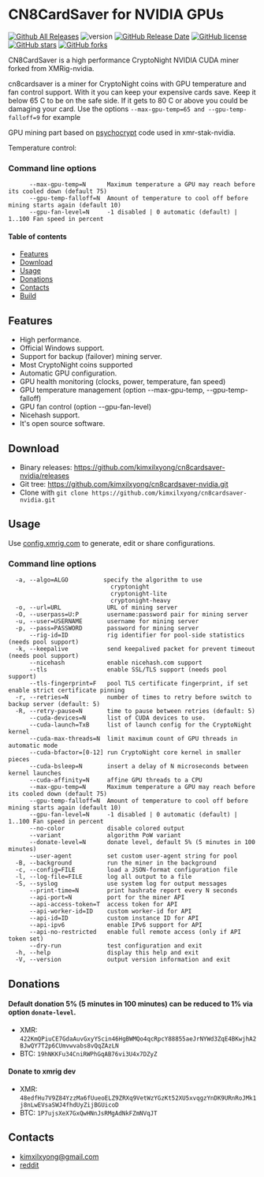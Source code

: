 # CN8CardSaver for NVIDIA GPUs

[![Github All Releases](https://img.shields.io/github/downloads/kimxilxyong/cn8cardsafer-nvidia/total.svg)](https://github.com/kimxilxyong/cn8cardsafer-nvidia/releases)
![version](https://img.shields.io/badge/version-1.1.0-blue.svg?cacheSeconds=2592000)
[![GitHub Release Date](https://img.shields.io/github/release-date-pre/kimxilxyong/cn8cardsaver-nvidia.svg)](https://github.com/kimxilxyong/cn8cardsaver-nvidia/releases)
[![GitHub license](https://img.shields.io/github/license/kimxilxyong/cn8cardsafer-nvidia.svg)](https://github.com/kimxilxyong/cn8cardsafer-nvidia/blob/master/LICENSE)
[![GitHub stars](https://img.shields.io/github/stars/kimxilxyong/cn8cardsafer-nvidia.svg)](https://github.com/kimxilxyong/cn8cardsafer-nvidia/stargazers)
[![GitHub forks](https://img.shields.io/github/forks/kimxilxyong/cn8cardsafer-nvidia.svg)](https://github.com/kimxilxyong/cn8cardsafer-nvidia/network)


CN8CardSaver is a high performance CryptoNight NVIDIA CUDA miner forked from XMRig-nvidia.

cn8cardsaver is a miner for CryptoNight coins with GPU temperature and fan control support. With it you can keep your expensive cards save. Keep it below 65 C to be on the safe side. If it gets to 80 C or above you could be damaging your card.
Use the options ```--max-gpu-temp=65 and --gpu-temp-falloff=9``` for example

GPU mining part based on [psychocrypt](https://github.com/psychocrypt) code used in xmr-stak-nvidia.

Temperature control:
### Command line options
```
      --max-gpu-temp=N      Maximum temperature a GPU may reach before its cooled down (default 75)
      --gpu-temp-falloff=N  Amount of temperature to cool off before mining starts again (default 10)
      --gpu-fan-level=N     -1 disabled | 0 automatic (default) | 1..100 Fan speed in percent
```

#### Table of contents
* [Features](#features)
* [Download](#download)
* [Usage](#usage)
* [Donations](#donations)
* [Contacts](#contacts)
* [Build](https://github.com/xmrig/xmrig-amd/wiki/Build)

## Features
* High performance.
* Official Windows support.
* Support for backup (failover) mining server.
* Most CryptoNight coins supported
* Automatic GPU configuration.
* GPU health monitoring (clocks, power, temperature, fan speed)
* GPU temperature management (option --max-gpu-temp, --gpu-temp-falloff)
* GPU fan control (option --gpu-fan-level)
* Nicehash support.
* It's open source software.


## Download
* Binary releases: https://github.com/kimxilxyong/cn8cardsaver-nvidia/releases
* Git tree: https://github.com/kimxilxyong/cn8cardsaver-nvidia.git
* Clone with `git clone https://github.com/kimxilxyong/cn8cardsaver-nvidia.git`

## Usage
Use [config.xmrig.com](https://config.xmrig.com/nvidia) to generate, edit or share configurations.

### Command line options
```
  -a, --algo=ALGO          specify the algorithm to use
                             cryptonight
                             cryptonight-lite
                             cryptonight-heavy
  -o, --url=URL             URL of mining server
  -O, --userpass=U:P        username:password pair for mining server
  -u, --user=USERNAME       username for mining server
  -p, --pass=PASSWORD       password for mining server
      --rig-id=ID           rig identifier for pool-side statistics (needs pool support)
  -k, --keepalive           send keepalived packet for prevent timeout (needs pool support)
      --nicehash            enable nicehash.com support
      --tls                 enable SSL/TLS support (needs pool support)
      --tls-fingerprint=F   pool TLS certificate fingerprint, if set enable strict certificate pinning
  -r, --retries=N           number of times to retry before switch to backup server (default: 5)
  -R, --retry-pause=N       time to pause between retries (default: 5)
      --cuda-devices=N      list of CUDA devices to use.
      --cuda-launch=TxB     list of launch config for the CryptoNight kernel
      --cuda-max-threads=N  limit maximum count of GPU threads in automatic mode
      --cuda-bfactor=[0-12] run CryptoNight core kernel in smaller pieces
      --cuda-bsleep=N       insert a delay of N microseconds between kernel launches
      --cuda-affinity=N     affine GPU threads to a CPU
      --max-gpu-temp=N      Maximum temperature a GPU may reach before its cooled down (default 75)
      --gpu-temp-falloff=N  Amount of temperature to cool off before mining starts again (default 10)
      --gpu-fan-level=N     -1 disabled | 0 automatic (default) | 1..100 Fan speed in percent
      --no-color            disable colored output
      --variant             algorithm PoW variant
      --donate-level=N      donate level, default 5% (5 minutes in 100 minutes)
      --user-agent          set custom user-agent string for pool
  -B, --background          run the miner in the background
  -c, --config=FILE         load a JSON-format configuration file
  -l, --log-file=FILE       log all output to a file
  -S, --syslog              use system log for output messages
      --print-time=N        print hashrate report every N seconds
      --api-port=N          port for the miner API
      --api-access-token=T  access token for API
      --api-worker-id=ID    custom worker-id for API
      --api-id=ID           custom instance ID for API
      --api-ipv6            enable IPv6 support for API
      --api-no-restricted   enable full remote access (only if API token set)
      --dry-run             test configuration and exit
  -h, --help                display this help and exit
  -V, --version             output version information and exit
```

## Donations
#### Default donation 5% (5 minutes in 100 minutes) can be reduced to 1% via option `donate-level`.

* XMR: `422KmQPiuCE7GdaAuvGxyYScin46HgBWMQo4qcRpcY88855aeJrNYWd3ZqE4BKwjhA2BJwQY7T2p6CUmvwvabs8vQqZAzLN`
* BTC: `19hNKKFu34CniRWPhGqAB76vi3U4x7DZyZ`

#### Donate to xmrig dev
* XMR: `48edfHu7V9Z84YzzMa6fUueoELZ9ZRXq9VetWzYGzKt52XU5xvqgzYnDK9URnRoJMk1j8nLwEVsaSWJ4fhdUyZijBGUicoD`
* BTC: `1P7ujsXeX7GxQwHNnJsRMgAdNkFZmNVqJT`

## Contacts
* kimxilxyong@gmail.com
* [reddit](https://www.reddit.com/user/kimilyong/)


